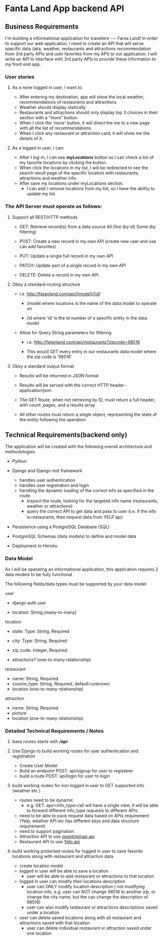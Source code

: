 # Fanta Land App backend API

## Business Requirements

I'm building a informational application for travellers --- Fanta Land! In order to support our web application, I need to create an API that will serve specific data (aka, weather, restaurants and attractions recommendation from 3rd party APIs and user favorites from my API) to our application. I will write an API to interface with 3rd party APIs to provide these information to my front end app.

### User stories

1. As a none logged in user, I want to:
   - After entering my destination, app will show the local weather, recommendations of restaurants and attractions. 
   - Weather should display statically
   - Restaurants and attractions should only display top 3 choices in their section with a "more" button.
   - When I click the 'more' button, it will direct the me to a new page with all the list of recommendations. 
   - When I click any restaurant or attraction card, it will show me the details of it.

2. As a logged in user, I can:
   - After I log-in, I can see ***myLocations*** button so I can check a list of my favorite locations by clicking the button. 
   - When click the locations in my list, I will be redirected to see the search result page of the specific location with restaurants, attractions and weather info.
   - After save my locations under myLocations section. 
     -  I can add / remove locations from my list, so I have the ability to update my list.

### The API Server must operate as follows: 
1. Support all REST/HTTP methods

   - GET: Retrieve record(s) from a data source
       All
       One (by id)
       Some (by filtering)

   - POST: Create a new record in my own API (create new user and use can add favorites)

   - PUT: Update a single full record in my own API

   - PATCH: Update part of a single record in my own API

   - DELETE: Delete a record in my own API

2. Obey a standard routing structure

    - i.e. http://fatanland.com/api/[model]/[id]

        - /model where locations is the name of the data model to operate on

        - /id where ‘id’ is the id number of a specific entity in the data model

    - Allow for Query String parameters for filtering

      - i.e. http://fatanland.com/api/restaurants?zipcode=98516

      - This would GET every entry in our restaurants data model where the zip code is ‘98516’

3. Obey a standard output format

   - Results will be returned in JSON format

   - Results will be served with the correct HTTP header - application/json

   - The GET Route, when not retrieving by ID, must return a full header, with count ,pages, and a results array

   - All other routes must return a single object, representing the state of the entity following the operation


## Technical Requirements(backend only)

The application will be created with the following overall architecture and methodologies

 - Python
  
 - Django and Django rest framework
    - handles user authentication
    - handles user registration and login
    - handling the dynamic loading of the correct info as specified in the route
        - Inspect the route, looking for the targeted info name (restaurants, weather or attractions)
        - query the correct API to get data and pass to user (i.e. if the info is restaurants, then request data from YELP api）
 
 - Persistence using a PostgreSQL Database (SQL)

 - PostgreSQL Schemas (data models) to define and model data

 - Deployment to Heroku
  

### Data Model
As I will be operating an informational application, this application requires 2 data models to be fully functional

The following fields/data types must be supported by your data model

user

- django auth user
  
- location: String,(many-to-many)


location

- state: Type: String, Required
- city: Type: String, Required
- zip_code: Integer, Required

- attractions? (one-to-many relationship)

restaurant

- name: String, Required
- cuisine_type: String, Required, default=unknown
- location (one-to-many relationship)

attraction

- name: String, Required
- picture
- location (one-to-many relationship)




### Detailed Technical Requirements / Notes

1. base routes starts with ***/api***

2. Use Django to build working routes for user authentication and registration
   - Create User Model
   - Build an endpoint POST: api/signup for user to registerer
   - build a route POST: api/login for user to login

3. build working routes for non logged in user to GET supported info (weather etc.)
   - routes need to be dynamic 
      - e.g. GET: api/\<info_type>/all will have a single view, it will be able to forward different info_type requests to different APIs. 
   - need to be able to pack request data based on APIs requirement (Yelp, weather API etc has different keys and data structure requirement)
   - need to support pagination
   - Attraction API to use [opentripmap api](https://opentripmap.io/docs#/)
   - Restaurant API to use [Yelp api](https://www.yelp.com/developers/documentation/v3/get_started)

4. build working protected routes for logged in user to save favorite locations along with restaurant and attraction data.
    - create location model
    - logged in user will be able to save a location
      - user will be able to add restaurant or attractions to that location
    - logged in user can modify their locations description
      - user can ONLY modify location description ( not modifying location info, e.g. user can NOT change 98516 to another zip, or change the city name, but the can change the description of 98516)
      - user can also modify restaurant or attractions descriptions saved under a location
    - user can delete saved locations along with all restaurant and attractions saved with that location
      - user can delete individual restaurant or attraction saved under one location
  